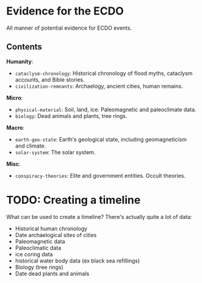 # Evidence for the ECDO

All manner of potential evidence for ECDO events.

## Contents

**Humanity**:
- `cataclysm-chronology`: Historical chronology of flood myths, cataclysm accounts, and Bible stories.
- `civilization-remnants`: Archaelogy, ancient cities, human remains.

**Micro**:
- `physical-material`: Soil, land, ice. Paleomagnetic and paleoclimate data.
- `biology`: Dead animals and plants, tree rings.

**Macro**:
- `earth-geo-state`: Earth's geological state, including geomagneticism and climate.
- `solar-system`: The solar system.

**Misc**:
- `conspiracy-theories`: Elite and government entities. Occult theories.

# TODO: Creating a timeline

What can be used to create a timeline? There's actually quite a lot of data:
- Historical human chronology
- Date archaelogical sites of cities
- Paleomagnetic data
- Paleoclimatic data
- ice coring data
- historical water body data (ex black sea refillings)
- Biology (tree rings)
- Date dead plants and animals